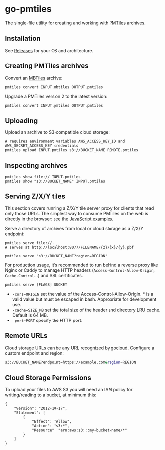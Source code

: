 # go-pmtiles

The single-file utility for creating and working with [PMTiles](https://github.com/protomaps/PMTiles) archives.

## Installation

See [Releases](https://github.com/protomaps/go-pmtiles/releases) for your OS and architecture.

## Creating PMTiles archives

Convert an [MBTiles](https://github.com/mapbox/mbtiles-spec/tree/master/1.3) archive:

    pmtiles convert INPUT.mbtiles OUTPUT.pmtiles
    
Upgrade a PMTiles version 2 to the latest version:

    pmtiles convert INPUT.pmtiles OUTPUT.pmtiles

## Uploading
    
Upload an archive to S3-compatible cloud storage:

    # requires environment variables AWS_ACCESS_KEY_ID and AWS_SECRET_ACCESS_KEY credentials
    pmtiles upload INPUT.pmtiles s3://BUCKET_NAME REMOTE.pmtiles

## Inspecting archives

    pmtiles show file:// INPUT.pmtiles
    pmtiles show "s3://BUCKET_NAME" INPUT.pmtiles

## Serving Z/X/Y tiles

This section covers running a Z/X/Y tile server proxy for clients that read only those URLs. The simplest way to consume PMTiles on the web is directly in the browser: see the [JavaScript examples](https://github.com/protomaps/PMTiles/tree/master/js).
    
Serve a directory of archives from local or cloud storage as a Z/X/Y endpoint:

    pmtiles serve file://.
    # serves at http://localhost:8077/FILENAME/{z}/{x}/{y}.pbf

    pmtiles serve "s3://BUCKET_NAME?region=REGION"
    
For production usage, it's recommended to run behind a reverse proxy like Nginx or Caddy to manage HTTP headers (`Access-Control-Allow-Origin`, `Cache-Control`...) and SSL certificates.

    pmtiles serve [FLAGS] BUCKET

* `-cors=ORIGIN` set the value of the Access-Control-Allow-Origin. * is a valid value but must be escaped in bash. Appropriate for development use.
* `-cache=SIZE_MB` set the total size of the header and directory LRU cache. Default is 64 MB.
* `-port=PORT` specify the HTTP port.

## Remote URLs

Cloud storage URLs can be any URL recognized by [gocloud](https://gocloud.dev/concepts/urls/). Configure a custom endpoint and region:

```sh
s3://BUCKET_NAME?endpoint=https://example.com&region=REGION
```

## Cloud Storage Permissions

To upload your files to AWS S3 you will need an IAM policy for writing/reading to a bucket, at minimum this:

    {
        "Version": "2012-10-17",
        "Statement": [
            {
                "Effect": "Allow",
                "Action": "s3:*",
                "Resource": "arn:aws:s3:::my-bucket-name/*"
            }
        ]
    }
    
